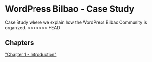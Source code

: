 # WordPress Bilbao - Case Study
Case Study where we explain how the WordPress Bilbao Community is organized.
<<<<<<< HEAD

## Chapters

["Chapter 1 - Introduction"](Chapter%201%20-%20Introduction/introduction.md)
